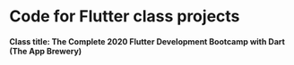 # Code for Flutter class projects
#### Class title: The Complete 2020 Flutter Development Bootcamp with Dart (The App Brewery)
